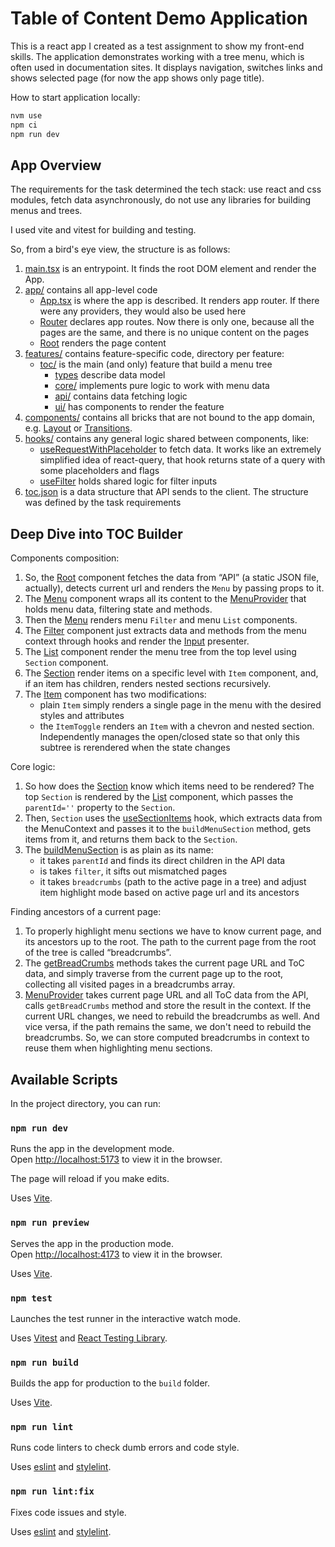 # Table of Content Demo Application

This is a react app I created as a test assignment to show my front-end skills. The application demonstrates working with a tree menu, which is often used in documentation sites. It displays navigation, switches links and shows selected page (for now the app shows only page title).

How to start application locally:

```bash
nvm use
npm ci
npm run dev
```

## App Overview

The requirements for the task determined the tech stack: use react and css modules, fetch data asynchronously, do not use any libraries for building menus and trees.

I used vite and vitest for building and testing.

So, from a bird's eye view, the structure is as follows:

1. [main.tsx](./src/main.tsx) is an entrypoint. It finds the root DOM element and render the App.
1. [app/](./src/app/) contains all app-level code
    - [App.tsx](./src/app/App.tsx) is where the app is described. It renders app router. If there were any providers, they would also be used here
    - [Router](./src/app/Router) declares app routes. Now there is only one, because all the pages are the same, and there is no unique content on the pages
    - [Root](./src/app/Root) renders the page content
1. [features/](./src/features/) contains feature-specific code, directory per feature:
    - [toc/](./src/features/toc/) is the main (and only) feature that build a menu tree
        - [types](./src/features/toc/types.ts) describe data model
        - [core/](./src/features/toc/core/) implements pure logic to work with menu data
        - [api/](./src/features/toc/api/) contains data fetching logic
        - [ui/](./src/features/toc/ui/) has components to render the feature
1. [components/](./src/components) contains all bricks that are not bound to the app domain, e.g. [Layout](./src/components/Layout) or [Transitions](./src/components/Transitions).
1. [hooks/](./src/hooks) contains any general logic shared between components, like:
    - [useRequestWithPlaceholder](./src/hooks/useRequestWithPlaceholder.ts) to fetch data. It works like an extremely simplified idea of react-query, that hook returns state of a query with some placeholders and flags
    - [useFilter](./src/hooks/useFilter.ts) holds shared logic for filter inputs
1. [toc.json](./public/toc.json) is a data structure that API sends to the client. The structure was defined by the task requirements

## Deep Dive into TOC Builder

Components composition:

1. So, the [Root](./src/app/Root/Root.tsx) component fetches the data from “API” (a static JSON file, actually), detects current url and renders the `Menu` by passing props to it.
1. The [Menu](./src/features/toc/ui/Menu/Menu.tsx) component wraps all its content to the [MenuProvider](./src/features/toc/ui/Menu/Context/MenuProvider.tsx) that holds menu data, filtering state and methods.
1. Then the [Menu](./src/features/toc/ui/Menu/Menu.tsx) renders menu `Filter` and menu `List` components.
1. The [Filter](./src/features/toc/ui/Menu/Filter/Filter.tsx) component just extracts data and methods from the menu context through hooks and render the [Input](./src/components/Input/Input.tsx) presenter.
1. The [List](./src/features/toc/ui/Menu/List/List.tsx) component render the menu tree from the top level using `Section` component.
1. The [Section](./src/features/toc/ui/Menu/Section/Section.tsx) render items on a specific level with `Item` component, and, if an item has children, renders nested sections recursively.
1. The [Item](./src/features/toc/ui/Menu/Item/Item.tsx) component has two modifications:
    - plain `Item` simply renders a single page in the menu with the desired styles and attributes
    - the `ItemToggle` renders an `Item` with a chevron and nested section. Independently manages the open/closed state so that only this subtree is rerendered when the state changes

Core logic:

1. So how does the [Section](./src/features/toc/ui/Menu/Section/Section.tsx) know which items need to be rendered? The top `Section` is rendered by the [List](./src/features/toc/ui/Menu/List/List.tsx) component, which passes the `parentId=''` property to the `Section`.
1. Then, `Section` uses the [useSectionItems](./src/features/toc/ui/Menu/Context/hooks.ts) hook, which extracts data from the MenuContext and passes it to the `buildMenuSection` method, gets items from it, and returns them back to the `Section`.
1. The [buildMenuSection](./src/features/toc/core/buildMenuSection.ts) is as plain as its name:
    - it takes `parentId` and finds its direct children in the API data
    - is takes `filter`, it sifts out mismatched pages
    - it takes `breadcrumbs` (path to the active page in a tree) and adjust item highlight mode based on active page url and its ancestors

Finding ancestors of a current page:

1. To properly highlight menu sections we have to know current page, and its ancestors up to the root. The path to the current page from the root of the tree is called “breadcrumbs”.
1. The [getBreadCrumbs](./src/features/toc/core/getBreadCrumbs.ts) methods takes the current page URL and ToC data, and simply traverse from the current page up to the root, collecting all visited pages in a breadcrumbs array.
1. [MenuProvider](./src/features/toc/ui/Menu/Context/MenuProvider.tsx) takes current page URL and all ToC data from the API, calls `getBreadCrumbs` method and store the result in the context. If the current URL changes, we need to rebuild the breadcrumbs as well. And vice versa, if the path remains the same, we don't need to rebuild the breadcrumbs. So, we can store computed breadcrumbs in context to reuse them when highlighting menu sections.

## Available Scripts

In the project directory, you can run:

### `npm run dev`

Runs the app in the development mode.\
Open [http://localhost:5173](http://localhost:5173) to view it in the browser.

The page will reload if you make edits.

Uses [Vite](https://vitejs.dev/).

### `npm run preview`

Serves the app in the production mode.\
Open [http://localhost:4173](http://localhost:4173) to view it in the browser.

Uses [Vite](https://vitejs.dev/).

### `npm test`

Launches the test runner in the interactive watch mode.

Uses [Vitest](https://vitest.dev/) and [React Testing Library](https://www.npmjs.com/package/@testing-library/react).

### `npm run build`

Builds the app for production to the `build` folder.

Uses [Vite](https://vitejs.dev/).

### `npm run lint`

Runs code linters to check dumb errors and code style.

Uses [eslint](https://www.npmjs.com/package/eslint) and [stylelint](https://stylelint.io/).

### `npm run lint:fix`

Fixes code issues and style.

Uses [eslint](https://www.npmjs.com/package/eslint) and [stylelint](https://stylelint.io/).
